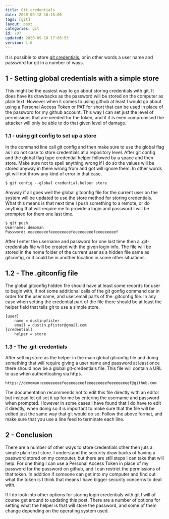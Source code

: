 ```yaml
---
title: Git credentials
date: 2020-09-18 16:18:00
tags: [git]
layout: post
categories: git
id: 707
updated: 2020-09-18 17:05:53
version: 1.6
---
```


It is possible to store [git credentials](https://git-scm.com/docs/gitcredentials), or in other words a user name and password for git in a number of ways.

<!-- more -->

## 1 - Setting global credentials with a simple store

This might be the easiest way to go about storing credentials with git. It does have its drawbacks as the password will be stored on the computer as plain text. However when it comes to using github at least I would go about using a Personal Access Token or PAT for short that can be used in place of the password for my github account. This way I can set just the level of permissions that are needed for the token, and if it is even compromised the attacker will only be able to do that given level of damage.

### 1.1 - using git config to set up a store

In the command line call git config and then make sure to use the global flag as I do not case to store credentials at a repository level. After git config and the global flag type credential.helper followed by a space and then store. Make sure not to spell anything wrong if I do so the values will be stored anyway in there wrong from and got will ignore them. In other words git will not throw any kind of error in that case.

```
$ git config --global credential.helper store
```

Anyway if all goes well the global gitconfig file for the current user on the system will be updated to use the store method for storing credentials. What this means is that next time I push something to a remote, or do anything that will require me to provide a login and password I will be prompted for them one last time.

```
$ git push
Username: demoman
Password: eeeeeeeeefeeeeeeeeefeeeeeeeeefeeeeeeeeef
```

After I enter the username and password for one last time then a .git-credentials file will be created with the given login info. The file will be stored in the home folder of the current user as a hidden file same as gitconfig, or it could be in another location in some other situations.

## 1.2 - The .gitconfig file

The global gitconfig hidden file should have at least some records for user to begin with, if not some additional calls of the git gonfig command car in order for the user.name, and user.email parts of the .gitconfig file. In any case when setting the credential part of the file there should be at least the helper field that tells git to use a simple store.

```
[user]
    name = dustinpfister
    email = dustin.pfister@gmail.com
[credential]
    helper = store
```

### 1.3 - The .git-credentials

After setting store as the helper in the main global gitconfig file and doing something that will require giving a user name and password at least once there should now be a global git-credentials file. This file will contain a URL to use when authenticating via https.

```
https://demoman:eeeeeeeeefeeeeeeeeefeeeeeeeeefeeeeeeeeef@github.com
```

The documentation recommends not to edit this file directly with an editor but instead let git set it up for me by entering the username and password when prompted. However in some cases I have found that I do have to edit it directly, when doing so it is important to make sure that the file will be edited just the same way that git would do so. Follow the above format, and make sure that you use a line feed to terminate each line.

## 2 - Conclusion

There are a number of other ways to store credentials other then juts a simple plain text store. I understand the security draw backs of having a password stored on my computer, but there are still steps I can take that will help. For one thing I can use a Personal Access Token in place of my password for the password on github, and I can restrict the permissions of that token. In addition if someone can get into my computer and find out what the token is I think that means I have bigger security concerns to deal with.

If I do look into other options for storing login credentials with git I will of course get around to updating this post. There are a number of options for setting what the helper is that will store the password, and some of them change depending on the operating system used.